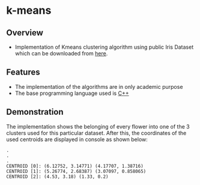 # k-means

## Overview

* Implementation of Kmeans clustering algorithm using public Iris Dataset which can be downloaded from [here](https://archive.ics.uci.edu/ml/machine-learning-databases/iris/).

## Features
* The implementation of the algorithms are in only academic purpose
* The base programming language used is [C++](https://es.wikipedia.org/wiki/C%2B%2B "C++")

## Demonstration

The implementation shows the belonging of every flower into one of the 3 clusters used for this particular dataset. After this, the coordinates of the used centroids are displayed in console as shown below:

```
.
.
.
CENTROID [0]: (6.12752, 3.14771) (4.17707, 1.38716)
CENTROID [1]: (5.26774, 2.68387) (3.07097, 0.858065)
CENTROID [2]: (4.53, 3.18) (1.33, 0.2)
```